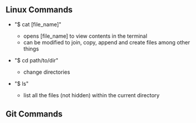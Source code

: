 ## Linux Commands

- "$ cat [file_name]"
    - opens [file_name] to view contents in the terminal
    - can be modified to join, copy, append and create files among other things


- "$ cd path/to/dir"
    - change directories


- "$ ls"
    - list all the files (not hidden) within the current directory


## Git Commands




